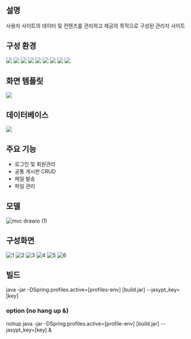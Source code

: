 ## 설명
사용자 사이트의 데이터 및 컨텐츠를 관리하고 제공의 목적으로 구성된 관리자 사이트

## 구성 환경
<img src="https://img.shields.io/badge/JAVA-007396?style=flat-square&logo=java&logoColor=white"> <img src="https://img.shields.io/badge/Spring Boot-6DB33F?style=flat-square&logo=SpringBoot&logoColor=white"> <img src="https://img.shields.io/badge/Javascript-F7DF1E?style=flat-square&logo=javascript&logoColor=black"> <img src="https://img.shields.io/badge/Jquery-0769AD?style=flat-square&logo=jquery&logoColor=white"> <img src="https://img.shields.io/badge/Bootstrap-7952B3?style=flat-square&logo=Bootstrap&logoColor=white"> <img src="https://img.shields.io/badge/Github-181717?style=flat-square&logo=github&logoColor=white"> <img src="https://img.shields.io/badge/Linux-FCC624?style=flat-square&logo=linux&logoColor=black"> <img src="https://img.shields.io/badge/AWS-232F3E?style=flat-square&logo=Amazon AWS&logoColor=white"> <img src="https://img.shields.io/badge/Apache Tomcat-F8DC75?style=flat-square&logo=apachetomcat&logoColor=white">

## 화면 템플릿
<img src="https://img.shields.io/badge/Thymeleaf-005F0F?style=flat-square&logo=Thymeleaf&logoColor=white">

## 데이터베이스
<img src="https://img.shields.io/badge/MariaDB-003545?style=flat-square&logo=MariaDB&logoColor=white">

## 주요 기능
- 로그인 및 회원관리
- 공통 게시판 CRUD
- 메일 발송
- 파일 관리

## 모델
![mvc drawio (1)](https://user-images.githubusercontent.com/13326651/196028715-41151f07-2881-400f-8547-a740b26e8541.png)

## 구성화면
![1](https://user-images.githubusercontent.com/94291819/195983010-6cb4afab-b036-46c0-bb5c-6f519a3e0a07.PNG)
![2](https://user-images.githubusercontent.com/94291819/195983012-89fbe727-c481-4d2f-9452-0cedaa86b1b8.PNG)
![3](https://user-images.githubusercontent.com/94291819/195983014-76836125-5c5a-4bae-9ab0-be3c9cca0498.PNG)
![4](https://user-images.githubusercontent.com/94291819/195983015-c6474d1c-000e-4e49-8f75-f702966b132c.PNG)
![5](https://user-images.githubusercontent.com/94291819/195983016-11fec11d-fe6c-4990-8ad2-560ef7f56012.PNG)
![6](https://user-images.githubusercontent.com/94291819/195983074-360d3b4f-03bd-4d5d-988f-b45d1836de69.PNG)

## 빌드
java -jar -DSpring.profiles.active=[profiles-env] [build.jar] --jasypt_key=[key]

### option (no hang up &)
nohup java -jar -DSpring.profiles.active=[profile-env] [build.jar] --jasypt_key=[key] &
